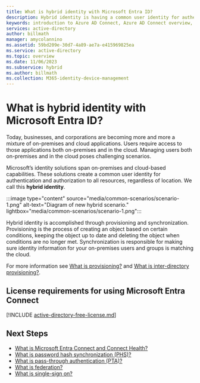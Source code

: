 ```yaml
---
title: What is hybrid identity with Microsoft Entra ID?
description: Hybrid identity is having a common user identity for authentication and authorization both on-premises and in the cloud.
keywords: introduction to Azure AD Connect, Azure AD Connect overview, what is Azure AD Connect, install active directory
services: active-directory
author: billmath
manager: amycolannino
ms.assetid: 59bd209e-30d7-4a89-ae7a-e415969825ea
ms.service: active-directory
ms.topic: overview
ms.date: 11/06/2023
ms.subservice: hybrid
ms.author: billmath
ms.collection: M365-identity-device-management
---
```

# What is hybrid identity with Microsoft Entra ID?

Today, businesses, and corporations are becoming more and more a mixture of on-premises and cloud applications.  Users require access to those applications both on-premises and in the cloud. Managing users both on-premises and in the cloud poses challenging scenarios. 

Microsoft’s identity solutions span on-premises and cloud-based capabilities.  These solutions create a common user identity for authentication and authorization to all resources, regardless of location. We call this **hybrid identity**.

 :::image type="content" source="media/common-scenarios/scenario-1.png" alt-text="Diagram of new hybrid scenario." lightbox="media/common-scenarios/scenario-1.png":::

Hybrid identity is accomplished through provisioning and synchronization.  Provisioning is the process of creating an object based on certain conditions, keeping the object up to date and deleting the object when conditions are no longer met. Synchronization is responsible for making sure identity information for your on-premises users and groups is matching the cloud. 

For more information see [What is provisioning?](what-is-provisioning.md) and [What is inter-directory provisioning?](what-is-inter-directory-provisioning.md).


<a name='license-requirements-for-using-azure-ad-connect'></a>

## License requirements for using Microsoft Entra Connect

[!INCLUDE [active-directory-free-license.md](~/includes/entra-free-license.md)]

## Next Steps 

- [What is Microsoft Entra Connect and Connect Health?](connect/whatis-azure-ad-connect.md) 
- [What is password hash synchronization (PHS)?](connect/whatis-phs.md) 
- [What is pass-through authentication (PTA)?](connect/how-to-connect-pta.md) 
- [What is federation?](connect/whatis-fed.md) 
- [What is single-sign on?](connect/how-to-connect-sso.md)
